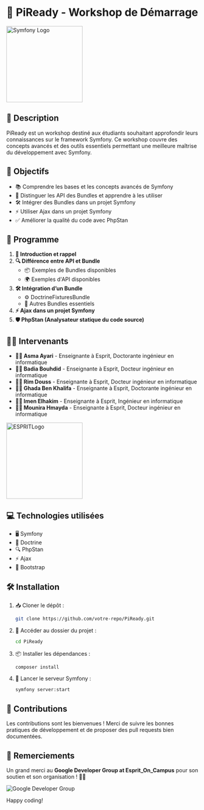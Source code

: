 # 🚀 PiReady - Workshop de Démarrage

<img src="https://symfony.com/logos/symfony_black_03.png" alt="Symfony Logo" width="200">

## 📌 Description
PiReady est un workshop destiné aux étudiants souhaitant approfondir leurs connaissances sur le framework Symfony. Ce workshop couvre des concepts avancés et des outils essentiels permettant une meilleure maîtrise du développement avec Symfony.

## 🎯 Objectifs
- 📚 Comprendre les bases et les concepts avancés de Symfony
- 🔗 Distinguer les API des Bundles et apprendre à les utiliser
- 🛠️ Intégrer des Bundles dans un projet Symfony
- ⚡ Utiliser Ajax dans un projet Symfony
- ✅ Améliorer la qualité du code avec PhpStan

## 📅 Programme
1. **📖 Introduction et rappel**
2. **🔍 Différence entre API et Bundle**
   - 📦 Exemples de Bundles disponibles
   - 🌍 Exemples d'API disponibles
3. **🛠️ Intégration d’un Bundle**
   - ⚙️ DoctrineFixturesBundle
   - 🔧 Autres Bundles essentiels
4. **⚡ Ajax dans un projet Symfony**
5. **🛡️ PhpStan (Analysateur statique du code source)**

## 👩‍🏫 Intervenants
- **👩‍🏫 Asma Ayari** - Enseignante à Esprit, Doctorante ingénieur en informatique
- **👩‍🏫 Badia Bouhdid** - Enseignante à Esprit, Docteur ingénieur en informatique
- **👩‍🏫 Rim Douss** - Enseignante à Esprit, Docteur ingénieur en informatique
- **👩‍🏫 Ghada Ben Khalifa** - Enseignante à Esprit, Doctorante ingénieur en informatique
- **👩‍🏫 Imen Elhakim** - Enseignante à Esprit, Ingénieur en informatique
- **👩‍🏫 Mounira Hmayda** - Enseignante à Esprit, Docteur ingénieur en informatique
  
<img src="https://cdio.esprit.tn/images/cdio/esprit.png" alt=" ESPRITLogo" width="200">

## 💻 Technologies utilisées
- 🖥️ Symfony
- 📂 Doctrine
- 🔍 PhpStan
- ⚡ Ajax
- 🎨 Bootstrap

## 🛠️ Installation
1. 📥 Cloner le dépôt :
   ```sh
   git clone https://github.com/votre-repo/PiReady.git
   ```
2. 📂 Accéder au dossier du projet :
   ```sh
   cd PiReady
   ```
3. 📦 Installer les dépendances :
   ```sh
   composer install
   ```
4. 🚀 Lancer le serveur Symfony :
   ```sh
   symfony server:start
   ```

## 🤝 Contributions
Les contributions sont les bienvenues ! Merci de suivre les bonnes pratiques de développement et de proposer des pull requests bien documentées.

## 🎉 Remerciements
Un grand merci au **Google Developer Group at Esprit_On_Campus** pour son soutien et son organisation ! 🚀👏

![Google Developer Group](https://encrypted-tbn0.gstatic.com/images?q=tbn:ANd9GcR3OA7xPGA0PZ8TAWD-e_-3mP8wSjLjYDUGRw&s)


Happy coding!
